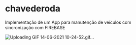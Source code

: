 # chavederoda
Implementação de um App para manutenção de veículos com sincronização com FIREBASE


![Uploading GIF 14-06-2021 10-24-52.gif…]()

